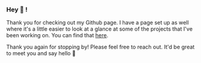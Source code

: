 ### Hey 👋 !

Thank you for checking out my Github page. I have a page set up as well where it's a little easier to look at a glance at some of the projects that I've been working on. You can find that [here](https://jt5301.github.io/).

Thank you again for stopping by! Please feel free to reach out. It'd be great to meet you and say hello 🌱
<!--
**jt5301/jt5301** is a ✨ _special_ ✨ repository because its `README.md` (this file) appears on your GitHub profile.

Here are some ideas to get you started:

- 🔭 I’m currently working on ...
- 🌱 I’m currently learning ...
- 👯 I’m looking to collaborate on ...
- 🤔 I’m looking for help with ...
- 💬 Ask me about ...
- 📫 How to reach me: ...
- 😄 Pronouns: ...
- ⚡ Fun fact: ...
-->
